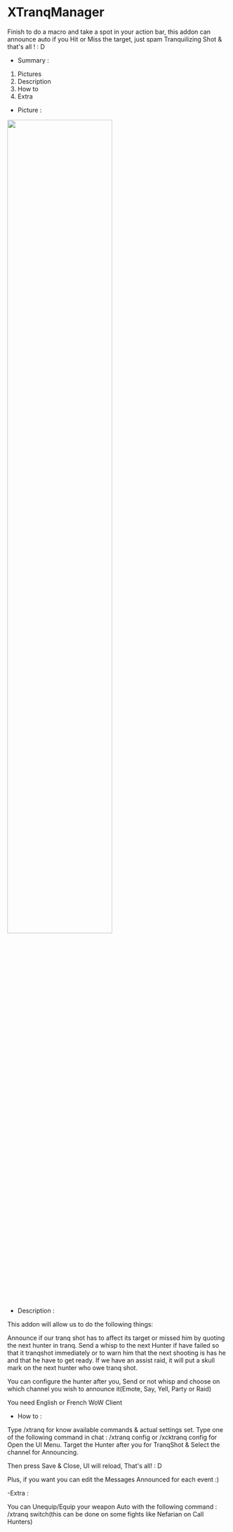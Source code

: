 # XTranqManager

Finish to do a macro and take a spot in your action bar, this addon can announce auto if you Hit or Miss the target, just spam Tranquilizing Shot & that's all ! : D

- Summary :

1. Pictures
2. Description
3. How to
4. Extra


- Picture :

<img src="http://image.prntscr.com/image/6361367300d746f1befa6611b2da63e4.png" width="68.87%">

- Description :

This addon will allow us to do the following things: 

Announce if our tranq shot has to affect its target or missed him by quoting the next hunter in tranq.
Send a whisp to the next Hunter if have failed so that it tranqshot immediately or to warn him that the next shooting is has he and that he have to get ready.
If we have an assist raid, it will put a skull mark on the next hunter who owe tranq shot.

You can configure the hunter after you, Send or not whisp and choose on which channel you wish to announce it(Emote, Say, Yell, Party or Raid)

You need English or French WoW Client


- How to :

Type /xtranq for know available commands & actual settings set.
Type one of the following command in chat : /xtranq config or /xcktranq config for Open the UI Menu.
Target the Hunter after you for TranqShot & Select the channel for Announcing.

Then press Save & Close, UI will reload, That's all! : D

Plus, if you want you can edit the Messages Announced for each event :)

-Extra :

You can Unequip/Equip your weapon Auto with the following command : /xtranq switch(this can be done on some fights like Nefarian on Call Hunters)
